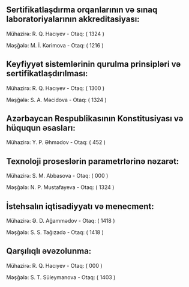 ## Sertifikatlaşdırma orqanlarının və sınaq laboratoriyalarının akkreditasiyası:
Mühazirə: R. Q. Hacıyev - Otaq: (  1324 )

Məşğələ: M. İ. Kərimova - Otaq: ( 1216 )

## Keyfiyyət sistemlərinin qurulma prinsipləri və sertifikatlaşdırılması:
Mühazirə: R. Q. Hacıyev - Otaq: ( 1300 )

Məşğələ: S. A. Məcidova - Otaq: ( 1324 )


## Azərbaycan Respublikasının Konstitusiyası və hüququn əsasları:
Mühazirə: Y. P. Əhmədov - Otaq: (  452 )


## Texnoloji proseslərin parametrlərinə nəzarət:
Mühazirə: S. M. Abbasova - Otaq: (  000 )

Məşğələ: N. P. Mustafayeva - Otaq: ( 1324 )

## İstehsalın iqtisadiyyatı və menecment:
Mühazirə: Ə. D. Ağammədov - Otaq: ( 1418 )

Məşğələ: S. S. Tağızadə - Otaq: ( 1418 )

## Qarşılıqlı əvəzolunma:
Mühazirə: R. Q. Hacıyev - Otaq: ( 000 )

Məşğələ: S. T. Süleymanova - Otaq: ( 1403 )
